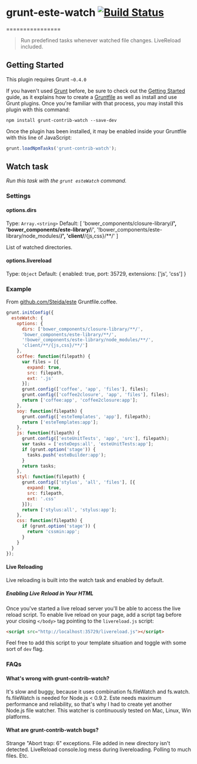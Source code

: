 # grunt-este-watch [![Build Status](https://secure.travis-ci.org/Steida/grunt-este-watch.png?branch=master)](http://travis-ci.org/Steida/grunt-este-watch)
================

> Run predefined tasks whenever watched file changes. LiveReload included.

## Getting Started
This plugin requires Grunt `~0.4.0`

If you haven't used [Grunt](http://gruntjs.com/) before, be sure to check out the [Getting Started](http://gruntjs.com/getting-started) guide, as it explains how to create a [Gruntfile](http://gruntjs.com/sample-gruntfile) as well as install and use Grunt plugins. Once you're familiar with that process, you may install this plugin with this command:

```shell
npm install grunt-contrib-watch --save-dev
```

Once the plugin has been installed, it may be enabled inside your Gruntfile with this line of JavaScript:

```js
grunt.loadNpmTasks('grunt-contrib-watch');
```




## Watch task
_Run this task with the `grunt esteWatch` command._


### Settings

#### options.dirs
Type: `Array.<string>`
Default: [
  'bower_components/closure-library/**/',
  'bower_components/este-library/**/',
  '!bower_components/este-library/node_modules/**/',
  'client/**/{js,css}/**/'
]

List of watched directories.

#### options.livereload
Type: `Object`
Default: {
  enabled: true,
  port: 35729,
  extensions: ['js', 'css']
}

### Example
From [github.com/Steida/este](github.com/Steida/este) Gruntfile.coffee.

```js
grunt.initConfig({
  esteWatch: {
    options: {
      dirs: ['bower_components/closure-library/**/',
      'bower_components/este-library/**/',
      '!bower_components/este-library/node_modules/**/',
      'client/**/{js,css}/**/']
    },
    coffee: function(filepath) {
      var files = [{
        expand: true,
        src: filepath,
        ext: '.js'
      }];
      grunt.config(['coffee', 'app', 'files'], files);
      grunt.config(['coffee2closure', 'app', 'files'], files);
      return ['coffee:app', 'coffee2closure:app'];
    },
    soy: function(filepath) {
      grunt.config(['esteTemplates', 'app'], filepath);
      return ['esteTemplates:app'];
    },
    js: function(filepath) {
      grunt.config(['esteUnitTests', 'app', 'src'], filepath);
      var tasks = ['esteDeps:all', 'esteUnitTests:app'];
      if (grunt.option('stage')) {
        tasks.push('esteBuilder:app');
      }
      return tasks;
    },
    styl: function(filepath) {
      grunt.config(['stylus', 'all', 'files'], [{
        expand: true,
        src: filepath,
        ext: '.css'
      }]);
      return ['stylus:all', 'stylus:app'];
    },
    css: function(filepath) {
      if (grunt.option('stage')) {
        return 'cssmin:app';
      }
    }
  }
});
```

#### Live Reloading
Live reloading is built into the watch task and enabled by default.

##### Enabling Live Reload in Your HTML
Once you've started a live reload server you'll be able to access the live reload script. To enable live reload on your page, add a script tag before your closing `</body>` tag pointing to the `livereload.js` script:

```html
<script src="http://localhost:35729/livereload.js"></script>
```

Feel free to add this script to your template situation and toggle with some sort of `dev` flag.

### FAQs

#### What's wrong with grunt-contrib-watch?
It's slow and buggy, because it uses combination fs.fileWatch and fs.watch.
fs.fileWatch is needed for Node.js < 0.9.2. Este needs maximum performance and
reliability, so that's why I had to create yet another Node.js file watcher.
This watcher is continuously tested on Mac, Linux, Win platforms.

#### What are grunt-contrib-watch bugs?
Strange "Abort trap: 6" exceptions. File added in new directory isn't detected.
LiveReload console.log mess during livereloading. Polling to much files. Etc.